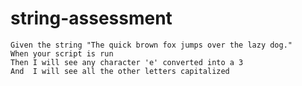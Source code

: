string-assessment
=================

```
Given the string "The quick brown fox jumps over the lazy dog."
When your script is run
Then I will see any character 'e' converted into a 3
And  I will see all the other letters capitalized
```
